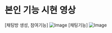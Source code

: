 ﻿# 본인 기능 시현 영상
 [채팅방 생성, 참여기능]
 ![Image](https://github.com/user-attachments/assets/65b91e0e-5885-4d09-a700-b25c8c13cb0b)
 [채팅기능]
![Image](https://github.com/user-attachments/assets/7a1596a6-3370-4c54-9e7b-a7c9b3e704b3)


